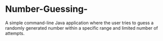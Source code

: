 # Number-Guessing-
A simple command-line Java application where the user tries to guess a randomly generated number within a specific range and limited number of attempts.
